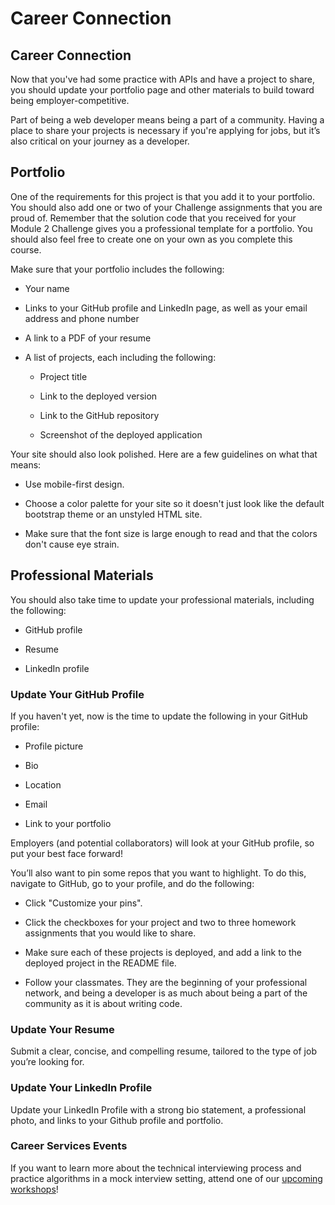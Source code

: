 # Career Connection

## Career Connection

Now that you've had some practice with APIs and have a project to share, you should update your portfolio page and other materials to build toward being employer-competitive.

Part of being a web developer means being a part of a community. Having a place to share your projects is necessary if you're applying for jobs, but it’s also critical on your journey as a developer.

## Portfolio

One of the requirements for this project is that you add it to your portfolio. You should also add one or two of your Challenge assignments that you are proud of. Remember that the solution code that you received for your Module 2 Challenge gives you a professional template for a portfolio. You should also feel free to create one on your own as you complete this course.

Make sure that your portfolio includes the following:

- Your name

- Links to your GitHub profile and LinkedIn page, as well as your email address and phone number

- A link to a PDF of your resume

- A list of projects, each including the following:

  - Project title

  - Link to the deployed version

  - Link to the GitHub repository

  - Screenshot of the deployed application

Your site should also look polished. Here are a few guidelines on what that means:

- Use mobile-first design.

- Choose a color palette for your site so it doesn't just look like the default bootstrap theme or an unstyled HTML site.

- Make sure that the font size is large enough to read and that the colors don't cause eye strain.

## Professional Materials

You should also take time to update your professional materials, including the following:

- GitHub profile

- Resume

- LinkedIn profile

### Update Your GitHub Profile

If you haven't yet, now is the time to update the following in your GitHub profile:

- Profile picture

- Bio

- Location

- Email

- Link to your portfolio

Employers (and potential collaborators) will look at your GitHub profile, so put your best face forward!

You’ll also want to pin some repos that you want to highlight. To do this, navigate to GitHub, go to your profile, and do the following:

- Click "Customize your pins".

- Click the checkboxes for your project and two to three homework assignments that you would like to share.

- Make sure each of these projects is deployed, and add a link to the deployed project in the README file.

- Follow your classmates. They are the beginning of your professional network, and being a developer is as much about being a part of the community as it is about writing code.

### Update Your Resume

Submit a clear, concise, and compelling resume, tailored to the type of job you’re looking for.

### Update Your LinkedIn Profile

Update your LinkedIn Profile with a strong bio statement, a professional photo, and links to your Github profile and portfolio.

### Career Services Events

If you want to learn more about the technical interviewing process and practice algorithms in a mock interview setting, attend one of our [upcoming workshops](https://careernetwork.2u.com/?utm_medium=Academics&utm_source=boot_camp)!
